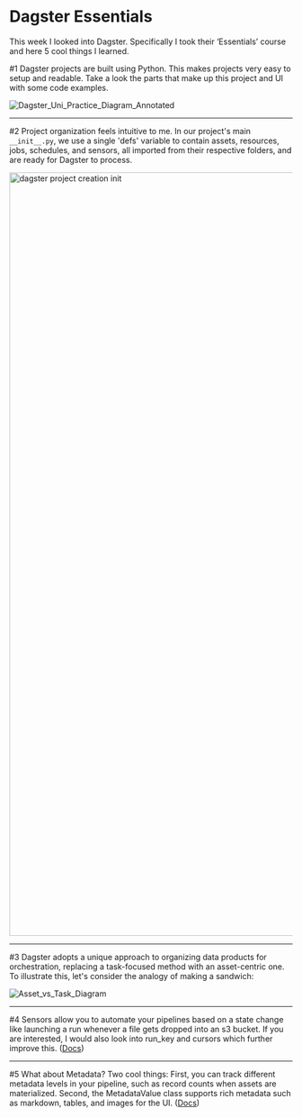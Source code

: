 # Dagster Essentials

This week I looked into Dagster. Specifically I took their ‘Essentials’ course and here 5 cool things I learned.

#1 Dagster projects are built using Python. This makes projects very easy to setup and readable. Take a look the parts that make up this project and UI with some code examples.

![Dagster_Uni_Practice_Diagram_Annotated](https://github.com/ericbjames/dagster_essentials_coursework/assets/101911329/00e60571-ebc9-4d55-9286-f2797b39ea2f)


___

#2 Project organization feels intuitive to me. In our project's main `__init__.py`, we use a single 'defs' variable to contain assets, resources, jobs, schedules, and sensors, all imported from their respective folders, and are ready for Dagster to process.


<img width="1356" alt="dagster project creation init" src="https://github.com/ericbjames/dagster_essentials_coursework/assets/101911329/a88a61d1-1ef4-4e16-89d0-07c365782171">

___

#3 Dagster adopts a unique approach to organizing data products for orchestration, replacing a task-focused method with an asset-centric one. To illustrate this, let's consider the analogy of making a sandwich:

![Asset_vs_Task_Diagram](https://github.com/ericbjames/dagster_essentials_coursework/assets/101911329/e3373025-112d-45e3-b829-951ff2f5a06f)

___

#4 Sensors allow you to automate your pipelines based on a state change like launching a run whenever a file gets dropped into an s3 bucket. If you are interested, I would also look into run_key and cursors which further improve this. ([Docs](https://docs.dagster.io/concepts/partitions-schedules-sensors/sensors#evaluation-interval))

___

#5 What about Metadata? Two cool things: First, you can track different metadata levels in your pipeline, such as record counts when assets are materialized. Second, the MetadataValue class supports rich metadata such as markdown, tables, and images for the UI. ([Docs](https://docs.dagster.io/concepts/ops-jobs-graphs/metadata-tags#metadata))
